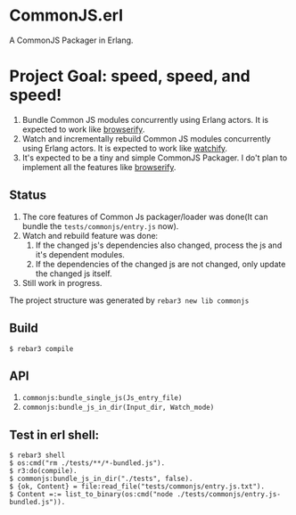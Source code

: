CommonJS.erl
=====
A CommonJS Packager in Erlang.

# Project Goal: speed, speed, and speed!
1. Bundle Common JS modules concurrently using Erlang actors. It is expected to work like [browserify](https://github.com/substack/node-browserify).
2. Watch and incrementally rebuild Common JS modules concurrently using Erlang actors. It is expected to work like [watchify](https://github.com/substack/watchify).
3. It's expected to be a tiny and simple CommonJS Packager. I do't plan to implement all the features like [browserify](https://github.com/substack/node-browserify).

## Status
1. The core features of Common Js packager/loader was done(It can bundle the `tests/commonjs/entry.js` now). 
2. Watch and rebuild feature was done:
    1. If the changed js's dependencies also changed, process the js and it's dependent modules.
    2. If the dependencies of the changed js are not changed, only update the changed js itself.
3. Still work in progress. 

The project structure was generated by `rebar3 new lib commonjs`


Build
-----

    $ rebar3 compile

API
-----
1. `commonjs:bundle_single_js(Js_entry_file)`
2. `commonjs:bundle_js_in_dir(Input_dir, Watch_mode)`

Test in erl shell:
-----
    $ rebar3 shell
    $ os:cmd("rm ./tests/**/*-bundled.js").
    $ r3:do(compile).
    $ commonjs:bundle_js_in_dir("./tests", false).
    $ {ok, Content} = file:read_file("tests/commonjs/entry.js.txt").
    $ Content =:= list_to_binary(os:cmd("node ./tests/commonjs/entry.js-bundled.js")).
